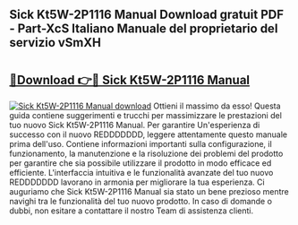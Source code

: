 ## Sick Kt5W-2P1116 Manual Download gratuit PDF - Part-XcS Italiano Manuale del proprietario del servizio vSmXH

# <h2><a href="http://dfbod2.blite.top/?on=Sick+Kt5W-2P1116+Manual">🔗Download 👉🔴 Sick Kt5W-2P1116 Manual</a></h2>

[![Sick Kt5W-2P1116 Manual download](https://i.imgur.com/lujVjoI.png)](http://dfbod2.blite.top/?on=Sick+Kt5W-2P1116+Manual)
Ottieni il massimo da esso! Questa guida contiene suggerimenti e trucchi per massimizzare le prestazioni del tuo nuovo Sick Kt5W-2P1116 Manual. Per garantire Un'esperienza di successo con il nuovo REDDDDDDD, leggere attentamente questo manuale prima dell'uso. Contiene informazioni importanti sulla configurazione, il funzionamento, la manutenzione e la risoluzione dei problemi del prodotto per garantire che sia possibile utilizzare il prodotto in modo efficace ed efficiente. L'interfaccia intuitiva e le funzionalità avanzate del tuo nuovo REDDDDDDD lavorano in armonia per migliorare la tua esperienza. Ci auguriamo che Sick Kt5W-2P1116 Manual sia stato un bene prezioso mentre navighi tra le funzionalità del tuo nuovo prodotto. In caso di domande o dubbi, non esitare a contattare il nostro Team di assistenza clienti.
